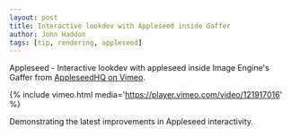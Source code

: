 ```yaml
---
layout: post
title: Interactive lookdev with Appleseed inside Gaffer
author: John Haddon
tags: [tip, rendering, appleseed]
---
```


Appleseed - Interactive lookdev with appleseed inside Image Engine's Gaffer from [AppleseedHQ on Vimeo](https://vimeo.com/appleseedhq).

{% include vimeo.html media='https://player.vimeo.com/video/121917016' %}

Demonstrating the latest improvements in Appleseed interactivity.
